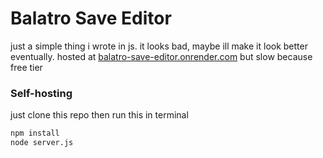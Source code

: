 # Balatro Save Editor
just a simple thing i wrote in js. it looks bad, maybe ill make it look better eventually.
hosted at [balatro-save-editor.onrender.com](https://balatro-save-editor.onrender.com/) but slow because free tier
### Self-hosting
just clone this repo then run this in terminal
```sh
npm install
node server.js
```
